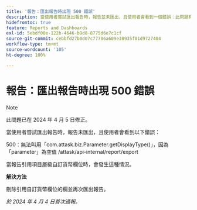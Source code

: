 ```yaml
---
title: '報告：匯出報告時出現 500 錯誤'
description: 當使用者嘗試匯出報告時，報告並未匯出，且使用者會看到一個錯誤：此問題有解決方法。
hidefromtoc: true
feature: Reports and Dashboards
exl-id: 5ebdf00e-122b-4646-b9d8-8775d6e7c1cf
source-git-commit: cebbfd27b0d07c77706a609e38935f01d9727404
workflow-type: tm+mt
source-wordcount: '105'
ht-degree: 100%

---
```


# 報告：匯出報告時出現 500 錯誤

>[!NOTE]
>
>此問題已在 2024 年 4 月 5 日修正。

當使用者嘗試匯出報告時，報告未匯出，且使用者會看到以下錯誤：

500：無法叫用「com.attask.biz.Parameter.getDisplayType()」，因為「parameter」為空值 /attask/api-internal/report/export

當報告引用項目層級自訂貨幣欄位時，會發生這種情況。

**解決方法**

刪除引用自訂貨幣欄位的欄並再次匯出報告。

_於 2024 年 4 月 4 日首次通報。_
